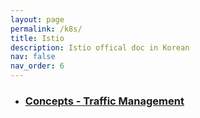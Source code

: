 ```yaml
---
layout: page
permalink: /k8s/
title: Istio
description: Istio offical doc in Korean
nav: false
nav_order: 6
---
```


<div class="post">
  <ul class="post-list">
    <li>
      <h3>
        <a class="post-title" href="/istio/01-traffic-mgmt">Concepts - Traffic Management</a>
      </h3>
    </li>
    <!-- <li>
      <h3>
        <a class="post-title" href="../../_k8s/02-service">02 Connecting Pods over the network with Services</a>
      </h3>
    </li>
    <li>
      <h3>
        <a class="post-title" href="../../_k8s/03-config">03 ConfigMaps and Secrets</a>
      </h3>
    </li> -->
  </ul>
</div>

